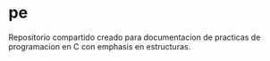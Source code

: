 # pe
Repositorio compartido creado para documentacion de practicas de programacion en C con emphasis en estructuras.
